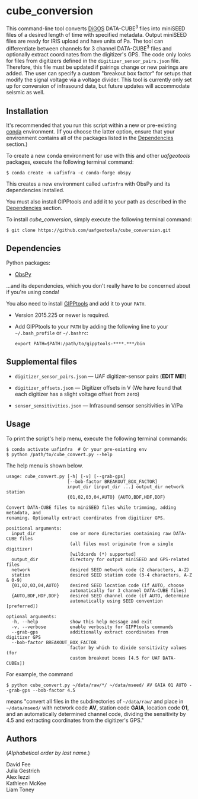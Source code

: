 cube_conversion
===============

This command-line tool converts [DiGOS](https://digos.eu/) DATA-CUBE<sup>3</sup>
files into miniSEED files of a desired length of time with specified metadata.
Output miniSEED files are ready for IRIS upload and have units of Pa. The tool
can differentiate between channels for 3 channel DATA-CUBE<sup>3</sup> files and
optionally extract coordinates from the digitizer's GPS. The code only looks for
files from digitizers defined in the `digitizer_sensor_pairs.json` file. Therefore,
this file must be updated if pairings change or new pairings are added. The user
can specify a custom "breakout box factor" for setups that modify the signal
voltage via a voltage divider. This tool is currently only set up for conversion
of infrasound data, but future updates will accommodate seismic as well.

Installation
------------

It's recommended that you run this script within a new or pre-existing
[conda](https://docs.conda.io/projects/conda/en/latest/index.html) environment.
(If you choose the latter option, ensure that your environment contains all of
the packages listed in the [Dependencies](#dependencies) section.)

To create a new conda environment for use with this and other _uafgeotools_
packages, execute the following terminal command:
```
$ conda create -n uafinfra -c conda-forge obspy
```
This creates a new environment called `uafinfra` with ObsPy and its dependencies
installed.

You must also install GIPPtools and add it to your path as described in the
[Dependencies](#dependencies) section.

To install _cube_conversion_, simply execute the following terminal command:
```
$ git clone https://github.com/uafgeotools/cube_conversion.git
```

Dependencies
------------

Python packages:

* [ObsPy](http://docs.obspy.org/)

...and its dependencies, which you don't really have to be concerned about if
you're using conda!

You also need to install
[GIPPtools](https://www.gfz-potsdam.de/en/section/geophysical-deep-sounding/infrastructure/geophysical-instrument-pool-potsdam-gipp/software/gipptools/)
and add it to your `PATH`.

* Version 2015.225 or newer is required.

* Add GIPPtools to your `PATH` by adding the following line to your
  `~/.bash_profile` or `~/.bashrc`:
  ```
  export PATH=$PATH:/path/to/gipptools-****.***/bin
  ```

Supplemental files
------------------

* `digitizer_sensor_pairs.json` — UAF digitizer-sensor pairs (**EDIT ME!**)

* `digitizer_offsets.json` — Digitizer offsets in V (We have found that each
                             digitizer has a slight voltage offset from zero)

* `sensor_sensitivities.json` — Infrasound sensor sensitivities in V/Pa

Usage
-----

To print the script's help menu, execute the following terminal commands:
```
$ conda activate uafinfra  # Or your pre-existing env
$ python /path/to/cube_convert.py --help
```
The help menu is shown below.
```
usage: cube_convert.py [-h] [-v] [--grab-gps]
                       [--bob-factor BREAKOUT_BOX_FACTOR]
                       input_dir [input_dir ...] output_dir network station
                       {01,02,03,04,AUTO} {AUTO,BDF,HDF,DDF}

Convert DATA-CUBE files to miniSEED files while trimming, adding metadata, and
renaming. Optionally extract coordinates from digitizer GPS.

positional arguments:
  input_dir             one or more directories containing raw DATA-CUBE files
                        (all files must originate from a single digitizer)
                        [wildcards (*) supported]
  output_dir            directory for output miniSEED and GPS-related files
  network               desired SEED network code (2 characters, A-Z)
  station               desired SEED station code (3-4 characters, A-Z & 0-9)
  {01,02,03,04,AUTO}    desired SEED location code (if AUTO, choose
                        automatically for 3 channel DATA-CUBE files)
  {AUTO,BDF,HDF,DDF}    desired SEED channel code (if AUTO, determine
                        automatically using SEED convention [preferred])

optional arguments:
  -h, --help            show this help message and exit
  -v, --verbose         enable verbosity for GIPPtools commands
  --grab-gps            additionally extract coordinates from digitizer GPS
  --bob-factor BREAKOUT_BOX_FACTOR
                        factor by which to divide sensitivity values (for
                        custom breakout boxes [4.5 for UAF DATA-CUBEs])
```
For example, the command
```
$ python cube_convert.py ~/data/raw/*/ ~/data/mseed/ AV GAIA 01 AUTO --grab-gps --bob-factor 4.5
```
means "convert all files in the subdirectories of `~/data/raw/` and place in
`~/data/mseed/` with network code **AV**, station code **GAIA**, location code
**01**, and an automatically determined channel code, dividing the sensitivity
by 4.5 and extracting coordinates from the digitizer's GPS."

Authors
-------

(_Alphabetical order by last name._)

David Fee  
Julia Gestrich  
Alex Iezzi  
Kathleen McKee  
Liam Toney
